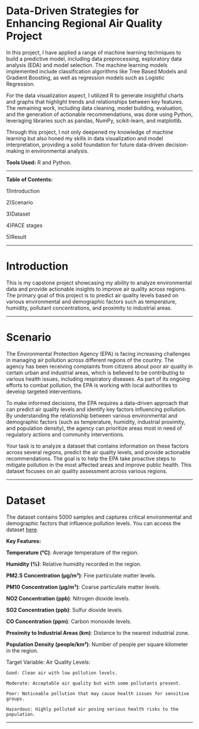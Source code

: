 # **Data-Driven Strategies for Enhancing Regional Air Quality Project**

In this project, I have applied a range of machine learning techniques to build a predictive model, including data preprocessing, exploratory data analysis (EDA) and model selection. The machine learning models implemented include classification algorithms like Tree Based Models and Gradient Boosting, as well as regression models such as Logistic Regression.

For the data visualization aspect, I utilized R to generate insightful charts and graphs that highlight trends and relationships between key features. The remaining work, including data cleaning, model building, evaluation, and the generation of actionable recommendations, was done using Python, leveraging libraries such as pandas, NumPy, scikit-learn, and matplotlib.

Through this project, I not only deepened my knowledge of machine learning but also honed my skills in data visualization and model interpretation, providing a solid foundation for future data-driven decision-making in environmental analysis.

**Tools Used:** R and Python.

---
**Table of Contents:**

1)Introduction

2)Scenario

3)Dataset
   
4)PACE stages

5)Result

---
# Introduction

This is my capstone project showcasing my ability to analyze environmental data and provide actionable insights to improve air quality across regions. The primary goal of this project is to predict air quality levels based on various environmental and demographic factors such as temperature, humidity, pollutant concentrations, and proximity to industrial areas.

---
# Scenario

The Environmental Protection Agency (EPA) is facing increasing challenges in managing air pollution across different regions of the country. The agency has been receiving complaints from citizens about poor air quality in certain urban and industrial areas, which is believed to be contributing to various health issues, including respiratory diseases. As part of its ongoing efforts to combat pollution, the EPA is working with local authorities to develop targeted interventions.

To make informed decisions, the EPA requires a data-driven approach that can predict air quality levels and identify key factors influencing pollution. By understanding the relationship between various environmental and demographic factors (such as temperature, humidity, industrial proximity, and population density), the agency can prioritize areas most in need of regulatory actions and community interventions.

Your task is to analyze a dataset that contains information on these factors across several regions, predict the air quality levels, and provide actionable recommendations. The goal is to help the EPA take proactive steps to mitigate pollution in the most affected areas and improve public health.
This dataset focuses on air quality assessment across various regions.

---
# Dataset 

The dataset contains 5000 samples and captures critical environmental and demographic factors that influence pollution levels. You can access the dataset [here](https://github.com/Sreeja0522/Data-Analytics-Project---Pollution-Dataset/blob/main/pollution_dataset.csv).


**Key Features:**

**Temperature (°C)**: Average temperature of the region.

 **Humidity (%)**:  Relative humidity recorded in the region.

 **PM2.5 Concentration (µg/m³)**:  Fine particulate matter levels.

 **PM10 Concentration (µg/m³)**:  Coarse particulate matter levels.

 **NO2 Concentration (ppb)**:  Nitrogen dioxide levels.

 **SO2 Concentration (ppb)**:  Sulfur dioxide levels.

 **CO Concentration (ppm)**:  Carbon monoxide levels.

 **Proximity to Industrial Areas (km)**:  Distance to the nearest industrial zone.

 **Population Density (people/km²)**:  Number of people per square kilometer in the region.


Target Variable: Air Quality Levels:

    Good: Clean air with low pollution levels.

    Moderate: Acceptable air quality but with some pollutants present.

    Poor: Noticeable pollution that may cause health issues for sensitive groups.

    Hazardous: Highly polluted air posing serious health risks to the population.

---
